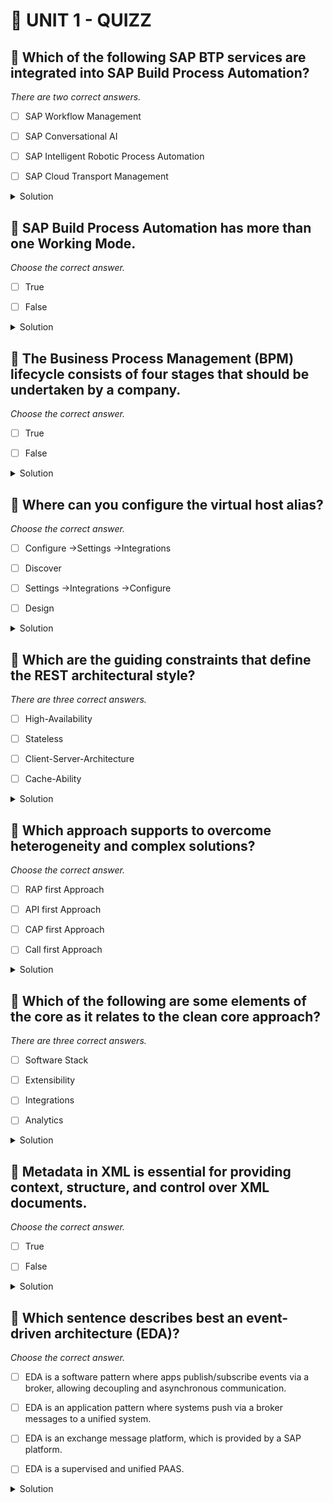 # 🌸 UNIT 1 - QUIZZ

## 💮 Which of the following SAP BTP services are integrated into SAP Build Process Automation?

_There are two correct answers._

- [ ] SAP Workflow Management

- [ ] SAP Conversational AI

- [ ] SAP Intelligent Robotic Process Automation

- [ ] SAP Cloud Transport Management

<details>
  <summary>Solution</summary>

- [ ] SAP Workflow Management

- [ ] SAP Conversational AI

- [ ] SAP Intelligent Robotic Process Automation

- [ ] SAP Cloud Transport Management

</details>

## 💮 SAP Build Process Automation has more than one Working Mode.

_Choose the correct answer._

- [ ] True

- [ ] False

<details>
  <summary>Solution</summary>

- [ ] True

- [ ] False

</details>

## 💮 The Business Process Management (BPM) lifecycle consists of four stages that should be undertaken by a company.

_Choose the correct answer._

- [ ] True

- [ ] False

<details>
  <summary>Solution</summary>

- [ ] True

- [ ] False

</details>

## 💮 Where can you configure the virtual host alias?

_Choose the correct answer._

- [ ] Configure ->Settings ->Integrations

- [ ] Discover

- [ ] Settings ->Integrations ->Configure

- [ ] Design

<details>
  <summary>Solution</summary>

- [ ] Configure ->Settings ->Integrations

- [ ] Discover

- [x] Settings ->Integrations ->Configure

- [ ] Design

</details>

## 💮 Which are the guiding constraints that define the REST architectural style?

_There are three correct answers._

- [ ] High-Availability

- [ ] Stateless

- [ ] Client-Server-Architecture

- [ ] Cache-Ability

<details>
  <summary>Solution</summary>

- [ ] High-Availability

- [x] Stateless

- [x] Client-Server-Architecture

- [x] Cache-Ability

</details>

## 💮 Which approach supports to overcome heterogeneity and complex solutions?

_Choose the correct answer._

- [ ] RAP first Approach

- [ ] API first Approach

- [ ] CAP first Approach

- [ ] Call first Approach

<details>
  <summary>Solution</summary>

- [ ] RAP first Approach

- [x] API first Approach

- [ ] CAP first Approach

- [ ] Call first Approach

</details>

## 💮 Which of the following are some elements of the core as it relates to the clean core approach?

_There are three correct answers._

- [ ] Software Stack

- [ ] Extensibility

- [ ] Integrations

- [ ] Analytics

<details>
  <summary>Solution</summary>

- [x] Software Stack

- [x] Extensibility

- [x] Integrations

- [ ] Analytics

</details>

## 💮 Metadata in XML is essential for providing context, structure, and control over XML documents.

_Choose the correct answer._

- [ ] True

- [ ] False

<details>
  <summary>Solution</summary>

- [x] True

- [ ] False

</details>

## 💮 Which sentence describes best an event-driven architecture (EDA)?

_Choose the correct answer._

- [ ] EDA is a software pattern where apps publish/subscribe events via a broker, allowing decoupling and asynchronous communication.

- [ ] EDA is an application pattern where systems push via a broker messages to a unified system.

- [ ] EDA is an exchange message platform, which is provided by a SAP platform.

- [ ] EDA is a supervised and unified PAAS.

<details>
  <summary>Solution</summary>

- [x] EDA is a software pattern where apps publish/subscribe events via a broker, allowing decoupling and asynchronous communication.

- [ ] EDA is an application pattern where systems push via a broker messages to a unified system.

- [ ] EDA is an exchange message platform, which is provided by a SAP platform.

- [ ] EDA is a supervised and unified PAAS.

</details>
